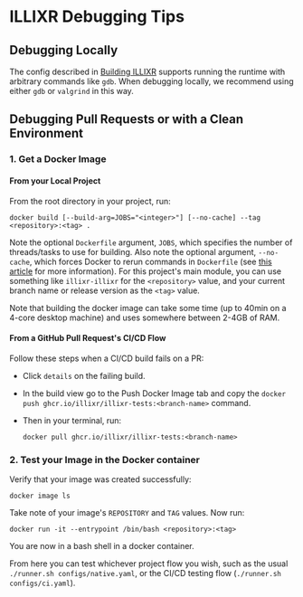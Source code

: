 # ILLIXR Debugging Tips


## Debugging Locally
The config described in [Building ILLIXR][10] supports running the runtime with
    arbitrary commands like `gdb`.
When debugging locally, we recommend using either `gdb` or `valgrind` in this way.

## Debugging Pull Requests or with a Clean Environment
### 1. Get a Docker Image
#### From your Local Project
From the root directory in your project, run:

<!--- language: lang-shell -->
    docker build [--build-arg=JOBS="<integer>"] [--no-cache] --tag <repository>:<tag> .

Note the optional `Dockerfile` argument, `JOBS`, which specifies the number of threads/tasks to use for building.
Also note the optional argument, `--no-cache`, which forces Docker to rerun commands in `Dockerfile`
    (see [this article][1] for more information).
For this project's main module, you can use something like `illixr-illixr` for the `<repository>` value,
    and your current branch name or release version as the `<tag>` value.

Note that building the docker image can take some time (up to 40min on a 4-core desktop machine) and uses somewhere between 2-4GB of RAM.

#### From a GitHub Pull Request's CI/CD Flow
Follow these steps when a CI/CD build fails on a PR:

-   Click `details` on the failing build.

-   In the build view go to the Push Docker Image tab and copy the `docker push ghcr.io/illixr/illixr-tests:<branch-name>` command.

-   Then in your terminal, run:
        
    <!--- language: lang-shell -->

        docker pull ghcr.io/illixr/illixr-tests:<branch-name>

### 2. Test your Image in the Docker container
Verify that your image was created successfully:

<!--- language: lang-shell -->
    docker image ls

Take note of your image's `REPOSITORY` and `TAG` values.
Now run:

<!--- language: lang-shell -->
    docker run -it --entrypoint /bin/bash <repository>:<tag>

You are now in a bash shell in a docker container.

From here you can test whichever project flow you wish, such as the usual `./runner.sh configs/native.yaml`,
    or the CI/CD testing flow (`./runner.sh configs/ci.yaml`).


[//]: # (- References -)

[1]:    https://www.baeldung.com/linux/docker-build-cache

[//]: # (- Internal -)

[10]:   building_illixr.md
